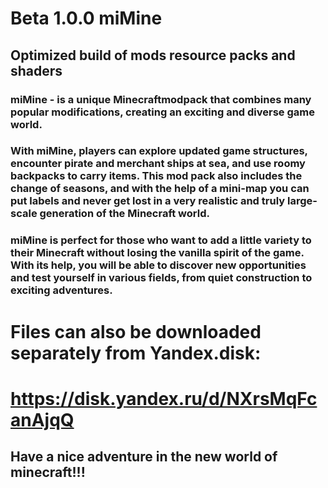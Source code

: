# Beta 1.0.0 miMine
## Optimized build of mods resource packs and shaders

### miMine - is a unique Minecraftmodpack that combines many popular modifications, creating an exciting and diverse game world.
### With miMine, players can explore updated game structures, encounter pirate and merchant ships at sea, and use roomy backpacks to carry items. This mod pack also includes the change of seasons, and with the help of a mini-map you can put labels and never get lost in a very realistic and truly large-scale generation of the Minecraft world.
### miMine is perfect for those who want to add a little variety to their Minecraft without losing the vanilla spirit of the game. With its help, you will be able to discover new opportunities and test yourself in various fields, from quiet construction to exciting adventures.
# Files can also be downloaded separately from Yandex.disk:
# https://disk.yandex.ru/d/NXrsMqFcanAjqQ

## Have a nice adventure in the new world of minecraft!!!
